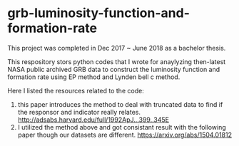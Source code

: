 # grb-luminosity-function-and-formation-rate

This project was completed in Dec 2017 ~ June 2018 as a bachelor thesis. 

This respository stors python codes that I wrote for anaylyzing then-latest NASA public archived GRB data to construct the
luminosity function and formation rate using EP method and Lynden bell c method. 

Here I listed the resources related to the code:
1) this paper introduces the method to deal with truncated data to find if the responsor and indicator really relates.
http://adsabs.harvard.edu/full/1992ApJ...399..345E 
2) I utilized the method above and got consistant result with the following paper though our datasets are different. 
https://arxiv.org/abs/1504.01812
